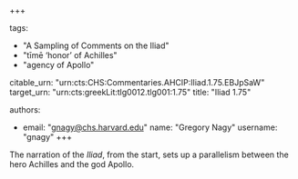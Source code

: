 +++

tags:
- "A Sampling of Comments on the Iliad"
- "tīmē ‘honor’ of Achilles"
- "agency of Apollo"

citable_urn: "urn:cts:CHS:Commentaries.AHCIP:Iliad.1.75.EBJpSaW"
target_urn: "urn:cts:greekLit:tlg0012.tlg001:1.75"
title: "Iliad 1.75"

authors:
- email: "gnagy@chs.harvard.edu"
  name: "Gregory Nagy"
  username: "gnagy"
+++

<p>The narration of the <em>Iliad</em>, from the start, sets up a parallelism between the hero Achilles and the god Apollo.  </p>